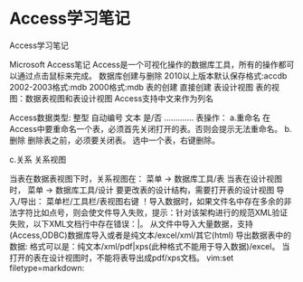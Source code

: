 #  Access学习笔记
Access学习笔记


Microsoft Access笔记
Access是一个可视化操作的数据库工具，所有的操作都可以通过点击鼠标来完成。
数据库创建与删除
2010以上版本默认保存格式:accdb
2002-2003格式:mdb
2000格式:mdb
表的创建
直接创建
表设计视图
表的视图：数据表视图和表设计视图
Access支持中文来作为列名

Access数据类型:
整型
自动编号
文本
是/否
.............
表操作：
a.重命名
在Access中要重命名一个表，必须首先关闭打开的表。否则会提示无法重命名。
b.删除
删除表之前，必须要关闭表。
选中一个表，右键删除。

c.关系
关系视图

当表在数据表视图下时，关系视图在：
菜单 -> 数据库工具/表
当表在设计视图时，
菜单 -> 数据库工具/设计
要更改表的设计结构，需要打开表的设计视图
导入/导出：
菜单栏/工具栏/表视图右键
！导入数据时，如果文件名中存在多余的非法字符比如点号，则会使文件导入失败，提示：针对该架构进行的规范XML验证失败，以下XML文档行中存在错误：|。
从文件中导入大量数据，支持(Access,ODBC)数据库导入或者是纯文本/excel/xml/其它(html)
导出数据表中的数据:
格式可以是：纯文本/xml/pdf|xps(此种格式不能用于导入数据)/excel。
当打开的表在设计视图时，不能将表导出成pdf/xps文档。
 vim:set filetype=markdown: 
